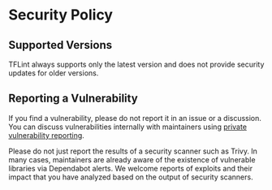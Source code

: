 # Security Policy

## Supported Versions

TFLint always supports only the latest version and does not provide security updates for older versions.

## Reporting a Vulnerability

If you find a vulnerability, please do not report it in an issue or a discussion. You can discuss vulnerabilities internally with maintainers using [private vulnerability reporting](https://docs.github.com/en/code-security/security-advisories/guidance-on-reporting-and-writing/privately-reporting-a-security-vulnerability).

Please do not just report the results of a security scanner such as Trivy. In many cases, maintainers are already aware of the existence of vulnerable libraries via Dependabot alerts.
We welcome reports of exploits and their impact that you have analyzed based on the output of security scanners.
